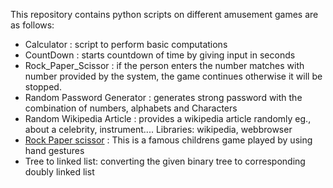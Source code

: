 This repository contains python scripts on different amusement games are as follows:
  
  - Calculator : script to perform basic computations
  - CountDown  : starts countdown of time by giving input in seconds
  - Rock_Paper_Scissor : if the person enters the number matches with number provided by the system, the game continues otherwise it will be stopped.
  - Random Password Generator : generates strong password with the combination of numbers, alphabets and Characters
  - Random Wikipedia Article  : provides a wikipedia article randomly eg., about a celebrity, instrument....
        Libraries: wikipedia, webbrowser
  - [Rock Paper scissor](https://github.com/raghu826/RockPaperScissor/blob/master/Exercises/RockPaperScissor.py) : This is a famous childrens game played by using hand gestures
  - Tree to linked list: converting the given binary tree to corresponding doubly linked list
